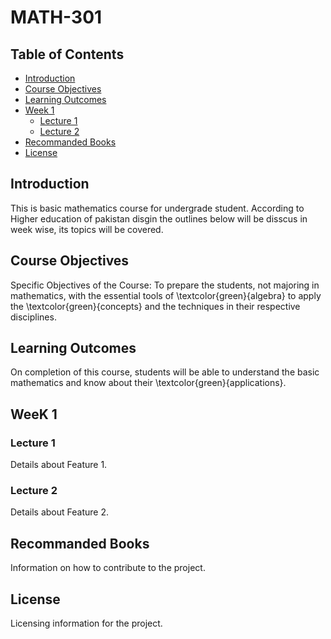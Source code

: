 # MATH-301

## Table of Contents
- [Introduction](#introduction)
- [Course Objectives](#Course-Objectives)
- [Learning Outcomes](#Learning-outcomes)
- [Week 1](#Week-1)
  - [Lecture 1](#Lecture-1)
  - [Lecture 2](#Lecture-2)
- [Recommanded Books](#Recommanded-Books)
- [License](#license)

## Introduction
This is basic mathematics course for undergrade student. According to Higher education of pakistan disgin the outlines below will be disscus in week wise, its topics will be covered.
## Course Objectives
 Specific Objectives of the Course: To prepare the students, not majoring in mathematics, with the essential tools of \textcolor{green}{algebra}  to apply the \textcolor{green}{concepts}  and the techniques in their respective disciplines.
## Learning Outcomes
On completion of this course, students will be able to understand the basic mathematics and know about their \textcolor{green}{applications}.

## WeeK 1
### Lecture 1
Details about Feature 1.

### Lecture 2
Details about Feature 2.

## Recommanded Books
Information on how to contribute to the project.

## License
Licensing information for the project.
                    


